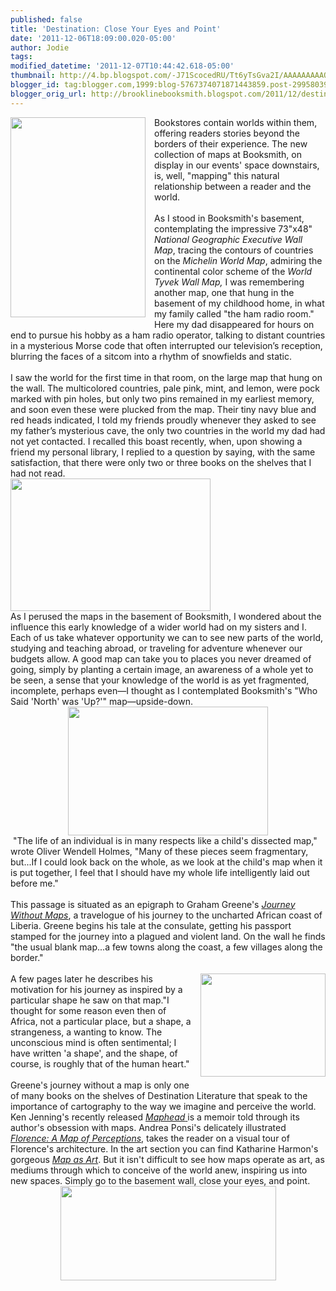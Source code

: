 ```yaml
---
published: false
title: 'Destination: Close Your Eyes and Point'
date: '2011-12-06T18:09:00.020-05:00'
author: Jodie
tags: 
modified_datetime: '2011-12-07T10:44:42.618-05:00'
thumbnail: http://4.bp.blogspot.com/-J71ScocedRU/Tt6yTsGva2I/AAAAAAAAAQk/MZBo5Q7j7_k/s72-c/Maphead_gearpatrol.png
blogger_id: tag:blogger.com,1999:blog-5767374071871443859.post-2995803902273103712
blogger_orig_url: http://brooklinebooksmith.blogspot.com/2011/12/destination-close-your-eyes-and-point.html
---
```


<div class="separator" style="border-bottom: medium none; border-left: medium none; border-right: medium none; border-top: medium none; clear: both; text-align: center;"><a href="http://4.bp.blogspot.com/-J71ScocedRU/Tt6yTsGva2I/AAAAAAAAAQk/MZBo5Q7j7_k/s1600/Maphead_gearpatrol.png" imageanchor="1" style="clear: left; cssfloat: left; float: left; margin-bottom: 1em; margin-right: 1em;"><img border="0" dda="true" height="320" src="http://4.bp.blogspot.com/-J71ScocedRU/Tt6yTsGva2I/AAAAAAAAAQk/MZBo5Q7j7_k/s320/Maphead_gearpatrol.png" width="216" /></a></div>Bookstores contain worlds within them, offering readers stories beyond the borders of their experience. The new collection of maps at Booksmith, on display in our events' space downstairs, is, well, "mapping" this natural relationship between a reader and the world. <br /><div style="border-bottom: medium none; border-left: medium none; border-right: medium none; border-top: medium none;"><div style="border-bottom: medium none; border-left: medium none; border-right: medium none; border-top: medium none;"><br /></div><div><div style="border-bottom: medium none; border-left: medium none; border-right: medium none; border-top: medium none;"><div style="border-bottom: medium none; border-left: medium none; border-right: medium none; border-top: medium none;">As I stood in Booksmith's basement, contemplating the impressive 73"x48" <em>National Geographic Executive Wall Map</em>, tracing the contours of countries on the <em>Michelin World Map</em>, admiring the continental color scheme of the <em>World Tyvek Wall Map,</em> I was remembering another map, one that hung in the basement of my childhood home, in what my family called "the ham radio room." Here my dad disappeared for hours on end to pursue his hobby as a ham radio operator, talking to distant countries in a mysterious Morse code that often interrupted our television’s reception, blurring the faces of a sitcom into a rhythm of snowfields and static.</div><div style="border-bottom: medium none; border-left: medium none; border-right: medium none; border-top: medium none;"><br /></div></div></div><div><div style="border-bottom: medium none; border-left: medium none; border-right: medium none; border-top: medium none;">I saw the world for the first time in that room, on the large map that hung on the wall. The multicolored countries, pale pink, mint, and lemon, were pock marked with pin holes, but only two pins remained in my earliest memory, and soon even these were plucked from the map. Their tiny navy blue and red heads indicated, I told my friends proudly whenever they asked to see my father’s mysterious cave, the only two countries in the world my dad had not yet contacted. I recalled this boast recently, when, upon showing a friend my personal library, I replied to a question by saying, with the same satisfaction, that there were only two or three books on the shelves that I had not read. </div><div class="separator" style="clear: both; text-align: center;"><a href="http://1.bp.blogspot.com/-ddw_CMG60gs/Tt6oGjuGt-I/AAAAAAAAAOM/malYzj5rz2s/s1600/NG-WORLD-MODERN.jpg" imageanchor="1" style="margin-left: 1em; margin-right: 1em;"><img alt="" border="0" id="BLOGGER_PHOTO_ID_5683164610409445346" src="http://1.bp.blogspot.com/-ddw_CMG60gs/Tt6oGjuGt-I/AAAAAAAAAOM/malYzj5rz2s/s320/NG-WORLD-MODERN.jpg" style="display: block; height: 212px; margin-top: 0px; text-align: center; width: 320px;" /></a></div><div style="border-bottom: medium none; border-left: medium none; border-right: medium none; border-top: medium none;">﻿﻿﻿﻿﻿﻿﻿As I perused the maps in the basement of Booksmith, I wondered about the influence this early knowledge of a wider world had on my sisters and I. Each of us take whatever opportunity we can to see new parts of the world, studying and teaching abroad, or traveling for adventure whenever our budgets allow. A good map can take you to places you never dreamed of going, simply by planting a certain image, an awareness of a whole yet to be seen, a sense that your knowledge of the world is as yet fragmented, incomplete, perhaps even—I thought as I contemplated Booksmith's "Who Said 'North' was 'Up?'" map—upside-down.</div></div><div class="separator" style="clear: both; text-align: center;"><a href="http://1.bp.blogspot.com/-HZn8QqCETnI/Tt6ve5ujiFI/AAAAAAAAAP0/P-16NS7eoCY/s1600/whats-up-south-world-map.jpg" imageanchor="1" style="margin-left: 1em; margin-right: 1em;"><img border="0" dda="true" height="206" src="http://1.bp.blogspot.com/-HZn8QqCETnI/Tt6ve5ujiFI/AAAAAAAAAP0/P-16NS7eoCY/s320/whats-up-south-world-map.jpg" width="320" /></a></div><div style="border-bottom: medium none; border-left: medium none; border-right: medium none; border-top: medium none;">&nbsp;"The life of an individual is in many respects like a child's dissected map," wrote Oliver Wendell Holmes, "Many of these pieces seem fragmentary, but...If I could look back on the whole, as we look at the child's map when it is put together, I feel that I should have my whole life intelligently laid out before me."</div><div style="border-bottom: medium none; border-left: medium none; border-right: medium none; border-top: medium none;"><br /></div><div style="border-bottom: medium none; border-left: medium none; border-right: medium none; border-top: medium none;"><div style="border-bottom: medium none; border-left: medium none; border-right: medium none; border-top: medium none;">This passage is situated as an epigraph to Graham Greene's <em><a href="http://www.brooklinebooksmith-shop.com/book/9780143039723">Journey Without Maps</a></em>, a travelogue of his journey to the uncharted African coast of Liberia. Greene begins his tale at the consulate, getting his passport stamped for the journey into a plagued and violent land. On the wall he finds "the usual blank map...a few towns along the coast, a few villages along the border." <br /><br /><div style="border-bottom: medium none; border-left: medium none; border-right: medium none; border-top: medium none;"><a href="http://4.bp.blogspot.com/-tXSPQEoAm4c/Tt6xiT0IlAI/AAAAAAAAAQc/4Sph9BuCQX8/s1600/87-296.jpg" imageanchor="1" style="clear: right; cssfloat: right; float: right; margin-bottom: 1em; margin-left: 1em;"><img border="0" dda="true" height="165" src="http://4.bp.blogspot.com/-tXSPQEoAm4c/Tt6xiT0IlAI/AAAAAAAAAQc/4Sph9BuCQX8/s200/87-296.jpg" width="200" /></a></div><div style="border-bottom: medium none; border-left: medium none; border-right: medium none; border-top: medium none;">A few pages later he describes his motivation for his journey as inspired by a particular shape he saw on that map."I thought for some reason even then of Africa, not a particular place, but a shape, a strangeness, a wanting to know. The unconscious mind is often sentimental; I have written 'a shape', and the shape, of course, is roughly that of the human heart."</div></div></div><div style="border-bottom: medium none; border-left: medium none; border-right: medium none; border-top: medium none;"><br />Greene's journey without a map is only one of many books on the shelves of Destination Literature that speak to the importance of cartography to the way we imagine and perceive the world. Ken Jenning's recently released <a href="http://www.brooklinebooksmith-shop.com/book/9781439167175"><em>Maphead</em> </a>is a memoir told through its author's obsession with maps. Andrea Ponsi's delicately illustrated <em><a href="http://www.brooklinebooksmith-shop.com/book/9780813931814">Florence: A Map of Perceptions</a></em>, takes the reader on a visual tour of Florence's architecture. In the art section you can find Katharine Harmon's gorgeous <em><a href="http://www.brooklinebooksmith-shop.com/book/9781568989723">Map as Art</a></em>. But it isn't difficult to see how maps operate as art, as mediums through which to conceive of the world anew, inspiring us into new spaces. Simply go to the basement wall, close your eyes, and point. <img alt="" border="0" id="BLOGGER_PHOTO_ID_5683169039628506210" src="http://4.bp.blogspot.com/-YinzOovk0mc/Tt6sIX2OFGI/AAAAAAAAAPU/6LquFX3L4NM/s320/Ponsi-acquerello%252520duomo_550.jpg" style="cursor: hand; display: block; height: 151px; margin: 0px auto 10px; text-align: center; width: 345px;" /></div></div>